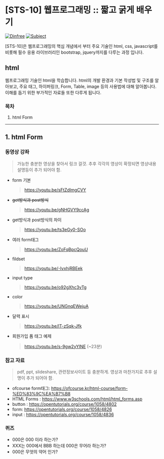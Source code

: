 # [STS-10] 웹프로그래밍 :: 짧고 굵게 배우기

[![Dinfree][din-badge]][din-url]
[![Subject][basic-badge]][din-url]

[STS-10]은 웹프로그래밍의 핵심 개념에서 부터 주요 기술인 html, css, javascript를 비롯해 필수 응용 라이브러리인 bootstrap, jquery까지를 다루는 과정 입니다.

## html
웹프로그래밍 기술인 html을 학습합니다. html의 개발 환경과 기본 작성법 및 구조를 알아보고, 주요 태그, 하이퍼링크, Form, Table, image 등의 사용법에 대해 알아봅니다. 이해를 돕기 위한 부가적인 자료들 또한 다루게 됩니다. 

### 목차
1. html Form

---
## 1. html Form


### 동영상 강좌
> 가능한 충분한 영상을 찾아서 링크 걸것. 추후 각각의 영상이 확정되면 영상내용 설명등이 추가 되어야 함.

- form 기본
    > https://youtu.be/sFtZdlmgCVY
- ~~get방식과 post방식~~ 
    > https://youtu.be/gNHGVY9ccAg
- get방식과 post방식의 차이 
    > https://youtu.be/ts3eGy0-SOo
- 여러 form태그 
    > https://youtu.be/ZoFqBpcQouU
- fildset 
    > https://youtu.be/-IvxhjRBEek
- input type 
    > https://youtu.be/o92gXhc3vTg
- color 
    > https://youtu.be/UNGnqEWejuA
- 달력 표시 
    > https://youtu.be/lT-zSqk-Jfk
- 회원가입 폼 태그 예제
    > https://youtu.be/s-9gw2yYlNE (~23분)



 

### 참고 자료
> pdf, ppt, slideshare, 관련정보사이트 등 충분하게. 영상과 마찬가지로 추후 설명이 추가 되어야 함.
- ofcourse form태그: https://ofcourse.kr/html-course/form-%ED%83%9C%EA%B7%B8
- HTML Forms : https://www.w3schools.com/html/html_forms.asp
- button : https://opentutorials.org/course/1058/4802
- form: https://opentutorials.org/course/1058/4826
- input : https://opentutorials.org/course/1058/4836

### 퀴즈
- 000은 000 이라 하는가?
- XXX는 000에서 BBB 하는데 000은 무어라 하는가?
- 000은 무엇의 약어 인가?




[din-badge]:https://img.shields.io/badge/dinfree-edu-orange.svg
[din-url]:https://github.com/dinfree
[basic-badge]:https://img.shields.io/badge/core-basic-green.svg
